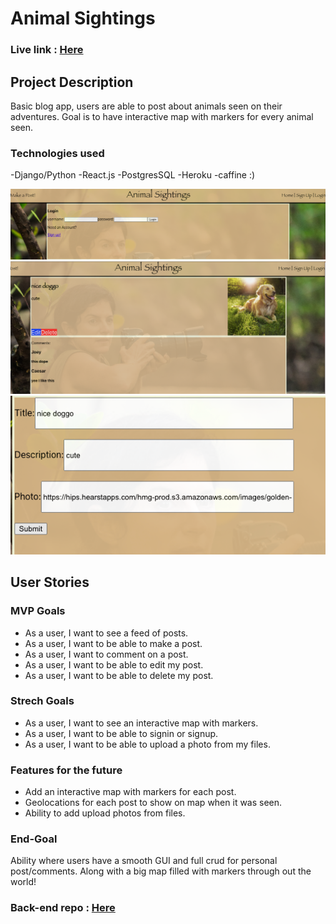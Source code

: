 # Animal Sightings

### Live link : [Here](https://still-castle-25816.herokuapp.com/)

## Project Description

Basic blog app, users are able to post about animals seen on their adventures. Goal is to have interactive map with markers for every animal seen.

### Technologies used
-Django/Python
-React.js
-PostgresSQL
-Heroku
-caffine :)


![screenshot1](/planning/1.png)
![screenshot2](/planning/2.png)
![screenshot3](/planning/3.png)

## User Stories

### MVP Goals
- As a user, I want to see a feed of posts.
- As a user, I want to be able to make a post.
- As a user, I want to comment on a post.
- As a user, I want to be able to edit my post.
- As a user, I want to be able to delete my post.

### Strech Goals
- As a user, I want to see an interactive map with markers.
- As a user, I want to be able to signin or signup.
- As a user, I want to be able to upload a photo from my files.

### Features for the future
- Add an interactive map with markers for each post.
- Geolocations for each post to show on map when it was seen.
- Ability to add upload photos from files.

### End-Goal
Ability where users have a smooth GUI and full crud for personal post/comments. Along with a big map filled with markers through out the world!

### Back-end repo : [Here](https://github.com/Caesar11SL/Animal-Sightings)

